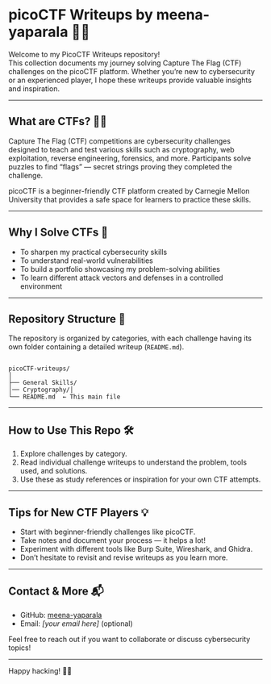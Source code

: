 
# picoCTF Writeups by meena-yaparala 🧠🔐

Welcome to my PicoCTF Writeups repository!  
This collection documents my journey solving Capture The Flag (CTF) challenges on the picoCTF platform. Whether you’re new to cybersecurity or an experienced player, I hope these writeups provide valuable insights and inspiration.

---

## What are CTFs? 🕵️‍♂️

Capture The Flag (CTF) competitions are cybersecurity challenges designed to teach and test various skills such as cryptography, web exploitation, reverse engineering, forensics, and more. Participants solve puzzles to find “flags” — secret strings proving they completed the challenge.

picoCTF is a beginner-friendly CTF platform created by Carnegie Mellon University that provides a safe space for learners to practice these skills.

---

## Why I Solve CTFs 🎯

- To sharpen my practical cybersecurity skills  
- To understand real-world vulnerabilities  
- To build a portfolio showcasing my problem-solving abilities  
- To learn different attack vectors and defenses in a controlled environment

---

## Repository Structure 📂

The repository is organized by categories, with each challenge having its own folder containing a detailed writeup (`README.md`).

```

picoCTF-writeups/
│
├── General Skills/
│── Cryptography/│
└── README.md  ← This main file

```

---

## How to Use This Repo 🛠️

1. Explore challenges by category.  
2. Read individual challenge writeups to understand the problem, tools used, and solutions.  
3. Use these as study references or inspiration for your own CTF attempts.

---

## Tips for New CTF Players 💡

- Start with beginner-friendly challenges like picoCTF.  
- Take notes and document your process — it helps a lot!  
- Experiment with different tools like Burp Suite, Wireshark, and Ghidra.  
- Don’t hesitate to revisit and revise writeups as you learn more.

---

## Contact & More 📬

- GitHub: [meena-yaparala](https://github.com/meena-yaparala)  
- Email: *[your email here]* (optional)

Feel free to reach out if you want to collaborate or discuss cybersecurity topics!

---

Happy hacking! 🐱‍💻
```


